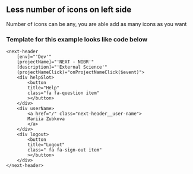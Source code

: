 ## Less number of icons on left side

Number of icons can be any, you are able add as many icons as you want

### Template for this example looks like code below

```
<next-header
    [env]="'Dev'"
    [projectName]="'NEXT - NIBR'"
    [description]="'External Science'"
    (projectNameClick)="onProjectNameClick($event)">
    <div helpSlot>
        <button
        title="Help"
        class="fa fa-question item"
        ></button>
    </div>
    <div userName>
        <a href="/" class="next-header__user-name">
        Mariia Zubkova
        </a>
    </div>
    <div logout>
        <button
        title="Logout"
        class=" fa fa-sign-out item"
        ></button>
    </div>
</next-header>
```

